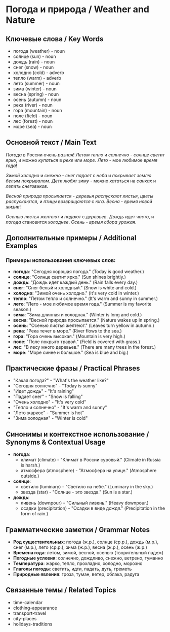 # Погода и природа / Weather and Nature

## Ключевые слова / Key Words
- погода (weather) - noun
- солнце (sun) - noun
- дождь (rain) - noun
- снег (snow) - noun
- холодно (cold) - adverb
- тепло (warm) - adverb
- лето (summer) - noun
- зима (winter) - noun
- весна (spring) - noun
- осень (autumn) - noun
- река (river) - noun
- гора (mountain) - noun
- поле (field) - noun
- лес (forest) - noun
- море (sea) - noun

## Основной текст / Main Text

*Погода* в России очень *разная*! *Летом* *тепло* и *солнечно* - *солнце* *светит* *ярко*, и можно *купаться* в *реке* или *море*. *Лето* - мое любимое *время* *года*!

*Зимой* *холодно* и *снежно* - *снег* *падает* с *неба* и *покрывает* *землю* *белым* *покрывалом*. *Дети* *любят* *зиму* - можно *кататься* на *санках* и *лепить* *снеговиков*.

*Весной* *природа* *просыпается* - *деревья* *распускают* *листья*, *цветы* *распускаются*, и *птицы* *возвращаются* с *юга*. *Весна* - *время* *новой* *жизни*!

*Осенью* *листья* *желтеют* и *падают* с *деревьев*. *Дождь* *идет* *часто*, и *погода* становится *холоднее*. *Осень* - *время* *сбора* *урожая*.

## Дополнительные примеры / Additional Examples

### Примеры использования ключевых слов:
- **погода**: "Сегодня хорошая погода." (Today is good weather.)
- **солнце**: "Солнце светит ярко." (Sun shines brightly.)
- **дождь**: "Дождь идет каждый день." (Rain falls every day.)
- **снег**: "Снег белый и холодный." (Snow is white and cold.)
- **холодно**: "Зимой очень холодно." (It's very cold in winter.)
- **тепло**: "Летом тепло и солнечно." (It's warm and sunny in summer.)
- **лето**: "Лето - мое любимое время года." (Summer is my favorite season.)
- **зима**: "Зима длинная и холодная." (Winter is long and cold.)
- **весна**: "Весной природа просыпается." (Nature wakes up in spring.)
- **осень**: "Осенью листья желтеют." (Leaves turn yellow in autumn.)
- **река**: "Река течет в море." (River flows to the sea.)
- **гора**: "Гора очень высокая." (Mountain is very high.)
- **поле**: "Поле покрыто травой." (Field is covered with grass.)
- **лес**: "В лесу много деревьев." (There are many trees in the forest.)
- **море**: "Море синее и большое." (Sea is blue and big.)

## Практические фразы / Practical Phrases

- "Какая погода?" - "What's the weather like?"
- "Сегодня солнечно" - "Today is sunny"
- "Идет дождь" - "It's raining"
- "Падает снег" - "Snow is falling"
- "Очень холодно" - "It's very cold"
- "Тепло и солнечно" - "It's warm and sunny"
- "Лето жаркое" - "Summer is hot"
- "Зима холодная" - "Winter is cold"

## Синонимы и контекстное использование / Synonyms & Contextual Usage

- **погода**: 
  - климат (climate) - "Климат в России суровый." (Climate in Russia is harsh.)
  - атмосфера (atmosphere) - "Атмосфера на улице." (Atmosphere outside.)
- **солнце**: 
  - светило (luminary) - "Светило на небе." (Luminary in the sky.)
  - звезда (star) - "Солнце - это звезда." (Sun is a star.)
- **дождь**: 
  - ливень (downpour) - "Сильный ливень." (Heavy downpour.)
  - осадки (precipitation) - "Осадки в виде дождя." (Precipitation in the form of rain.)

## Грамматические заметки / Grammar Notes

- **Род существительных**: погода (ж.р.), солнце (ср.р.), дождь (м.р.), снег (м.р.), лето (ср.р.), зима (ж.р.), весна (ж.р.), осень (ж.р.)
- **Времена года**: летом, зимой, весной, осенью (творительный падеж)
- **Погодные условия**: солнечно, дождливо, снежно, ветрено, туманно
- **Температура**: жарко, тепло, прохладно, холодно, морозно
- **Глаголы погоды**: светить, идти, падать, дуть, греметь
- **Природные явления**: гроза, туман, ветер, облака, радуга

## Связанные темы / Related Topics

- time-calendar
- clothing-appearance
- transport-travel
- city-places
- holidays-traditions

